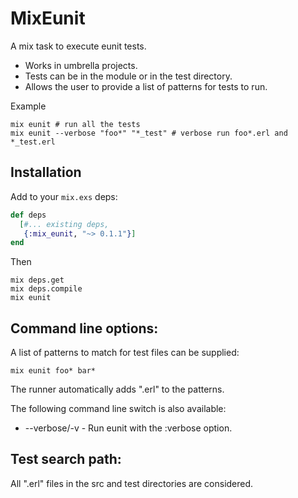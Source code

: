MixEunit
========

A mix task to execute eunit tests.

* Works in umbrella projects.
* Tests can be in the module or in the test directory.
* Allows the user to provide a list of patterns for tests to run.

Example
```
mix eunit # run all the tests
mix eunit --verbose "foo*" "*_test" # verbose run foo*.erl and *_test.erl
```

Installation
------------

Add to your `mix.exs` deps:

```elixir
def deps
  [#... existing deps,
   {:mix_eunit, "~> 0.1.1"}]
end
```

Then

```
mix deps.get
mix deps.compile
mix eunit
```


Command line options:
---------------------

A list of patterns to match for test files can be supplied:

```
mix eunit foo* bar*
```

The runner automatically adds ".erl" to the patterns.

The following command line switch is also available:

* --verbose/-v - Run eunit with the :verbose option.

Test search path:
-----------------

All ".erl" files in the src and test directories are considered.

